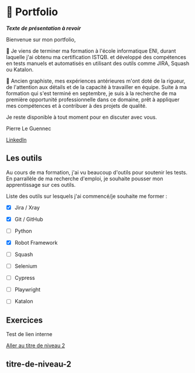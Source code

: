 # :frog: Portfolio

***Texte de présentation à revoir***

Bienvenue sur mon portfolio,

🎯 Je viens de terminer ma formation à l'école informatique ENI, durant laquelle j'ai obtenu ma certification ISTQB.
et développé des compétences en tests manuels et automatisés en utilisant des outils comme JIRA, Squash ou Katalon.

📌 Ancien graphiste, mes expériences antérieures m'ont doté de la rigueur, de l'attention aux détails et de la capacité à travailler en équipe.
Suite à ma formation qui s'est terminé en septembre, je suis à la recherche de ma première opportunité professionnelle dans ce domaine, prêt à appliquer mes compétences et à contribuer à des projets de qualité.

Je reste disponible à tout moment pour en discuter avec vous.

Pierre Le Guennec

[LinkedIn](https://www.linkedin.com/in/pierreleguennec/)



## Les outils

Au cours de ma formation, j'ai vu beaucoup d'outils pour soutenir les tests.
En parrallèle de ma recherche d'emploi, je souhaite pousser mon apprentissage sur ces outils.

Liste des outils sur lesquels j'ai commencé/je souhaite me former :
- [x] Jira / Xray
- [x] Git / GitHub
- [ ] Python
- [x] Robot Framework
- [ ] Squash
- [ ] Selenium
- [ ] Cypress
- [ ] Playwright
- [ ] Katalon


## Exercices

Test de lien interne

[Aller au titre de niveau 2](#titre-de-niveau-2)











































## titre-de-niveau-2